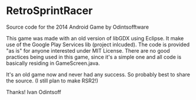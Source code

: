 # RetroSprintRacer
Source code for the 2014 Android Game by Odintsofftware

This game was made with an old version of libGDX using Eclipse. It make use of the Google Play Services lib (project inlcuded). 
The code is provided "as is" for anyone interested under MIT License. There are no good practices being used in this game, since it's a simple one and all code is basically residing in GameScreen.java.


It's an old game now and never had any success. So probably best to share the source. (I still plan to make RSR2!)

Thanks!
Ivan Odintsoff
